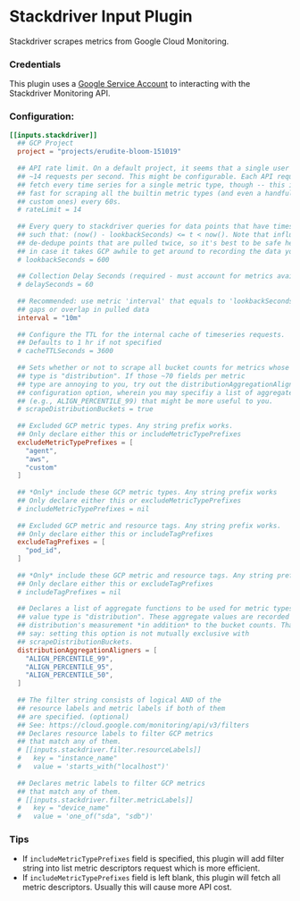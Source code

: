 # Stackdriver Input Plugin

Stackdriver scrapes metrics from Google Cloud Monitoring.

### Credentials

This plugin uses a [Google Service Account](https://cloud.google.com/docs/authentication/getting-started) to interacting with the Stackdriver Monitoring API.

### Configuration:

```toml
[[inputs.stackdriver]]
  ## GCP Project
  project = "projects/erudite-bloom-151019"
  
  ## API rate limit. On a default project, it seems that a single user can make
  ## ~14 requests per second. This might be configurable. Each API request can
  ## fetch every time series for a single metric type, though -- this is plenty
  ## fast for scraping all the builtin metric types (and even a handful of
  ## custom ones) every 60s.
  # rateLimit = 14
  
  ## Every query to stackdriver queries for data points that have timestamp t
  ## such that: (now() - lookbackSeconds) <= t < now(). Note that influx will
  ## de-dedupe points that are pulled twice, so it's best to be safe here, just
  ## in case it takes GCP awhile to get around to recording the data you seek.
  # lookbackSeconds = 600
  
  ## Collection Delay Seconds (required - must account for metrics availability via Stackdriver Monitoring API)
  # delaySeconds = 60
  
  ## Recommended: use metric 'interval' that equals to 'lookbackSeconds' to avoid
  ## gaps or overlap in pulled data
  interval = "10m"
  
  ## Configure the TTL for the internal cache of timeseries requests.
  ## Defaults to 1 hr if not specified
  # cacheTTLSeconds = 3600
  
  ## Sets whether or not to scrape all bucket counts for metrics whose value
  ## type is "distribution". If those ~70 fields per metric
  ## type are annoying to you, try out the distributionAggregationAligners
  ## configuration option, wherein you may specifiy a list of aggregate functions
  ## (e.g., ALIGN_PERCENTILE_99) that might be more useful to you.
  # scrapeDistributionBuckets = true
  
  ## Excluded GCP metric types. Any string prefix works.
  ## Only declare either this or includeMetricTypePrefixes
  excludeMetricTypePrefixes = [
    "agent",
    "aws",
    "custom"
  ]
  
  ## *Only* include these GCP metric types. Any string prefix works
  ## Only declare either this or excludeMetricTypePrefixes
  # includeMetricTypePrefixes = nil
  
  ## Excluded GCP metric and resource tags. Any string prefix works.
  ## Only declare either this or includeTagPrefixes
  excludeTagPrefixes = [
    "pod_id",
  ]
  
  ## *Only* include these GCP metric and resource tags. Any string prefix works
  ## Only declare either this or excludeTagPrefixes
  # includeTagPrefixes = nil
  
  ## Declares a list of aggregate functions to be used for metric types whose
  ## value type is "distribution". These aggregate values are recorded in the
  ## distribution's measurement *in addition* to the bucket counts. That is to
  ## say: setting this option is not mutually exclusive with
  ## scrapeDistributionBuckets.
  distributionAggregationAligners = [
    "ALIGN_PERCENTILE_99",
    "ALIGN_PERCENTILE_95",
    "ALIGN_PERCENTILE_50",
  ]
  
  ## The filter string consists of logical AND of the 
  ## resource labels and metric labels if both of them
  ## are specified. (optional)
  ## See: https://cloud.google.com/monitoring/api/v3/filters
  ## Declares resource labels to filter GCP metrics
  ## that match any of them.
  # [[inputs.stackdriver.filter.resourceLabels]]
  #   key = "instance_name"
  #   value = 'starts_with("localhost")'
  
  ## Declares metric labels to filter GCP metrics
  ## that match any of them.
  # [[inputs.stackdriver.filter.metricLabels]]
  #   key = "device_name"
  #   value = 'one_of("sda", "sdb")'
```

### Tips

- If `includeMetricTypePrefixes` field is specified, this plugin will add filter string into list metric descriptors request which is more efficient.
- If `includeMetricTypePrefixes` field is left blank, this plugin will fetch all metric descriptors. Usually this will cause more API cost.
